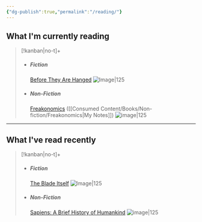 ```yaml
---
{"dg-publish":true,"permalink":"/reading/"}
---
```


## What I'm currently reading
> [!kanban|no-t]+ 
> - ##### Fiction
> 	[Before They Are Hanged](https://www.goodreads.com/en/book/show/902715)
> 	![Image|125](https://images-na.ssl-images-amazon.com/images/S/compressed.photo.goodreads.com/books/1179318094i/902715.jpg)
> - ##### Non-Fiction
> 	[Freakonomics](https://www.goodreads.com/book/show/1202.Freakonomics) ([[Consumed Content/Books/Non-fiction/Freakonomics\|My Notes]])
> 	![image|125](https://images-na.ssl-images-amazon.com/images/S/compressed.photo.goodreads.com/books/1550917827i/1202.jpg)

---
## What I've read recently
> [!kanban|no-t]+ 
> - ##### Fiction
> 	[The Blade Itself](https://www.goodreads.com/book/show/944073)
> 	![Image|125](https://m.media-amazon.com/images/I/51bOdgp6-wL.jpg)
> - ##### Non-Fiction
> 	[Sapiens: A Brief History of Humankind](https://www.goodreads.com/en/book/show/23692271)
> 	![image|125](https://images-na.ssl-images-amazon.com/images/S/compressed.photo.goodreads.com/books/1595674533i/23692271.jpg)